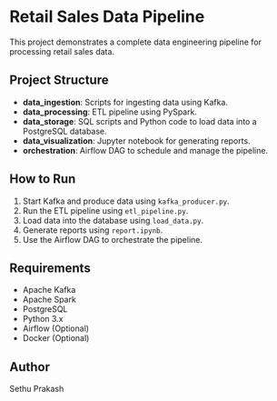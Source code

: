 # Retail Sales Data Pipeline

This project demonstrates a complete data engineering pipeline for processing retail sales data.

## Project Structure
- **data_ingestion**: Scripts for ingesting data using Kafka.
- **data_processing**: ETL pipeline using PySpark.
- **data_storage**: SQL scripts and Python code to load data into a PostgreSQL database.
- **data_visualization**: Jupyter notebook for generating reports.
- **orchestration**: Airflow DAG to schedule and manage the pipeline.

## How to Run
1. Start Kafka and produce data using `kafka_producer.py`.
2. Run the ETL pipeline using `etl_pipeline.py`.
3. Load data into the database using `load_data.py`.
4. Generate reports using `report.ipynb`.
5. Use the Airflow DAG to orchestrate the pipeline.

## Requirements
- Apache Kafka
- Apache Spark
- PostgreSQL
- Python 3.x
- Airflow (Optional)
- Docker (Optional)

## Author
Sethu Prakash
